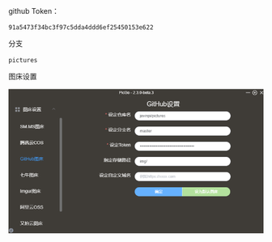 github Token：

```
91a5473f34bc3f97c5dda4ddd6ef25450153e622
```

分支

`pictures`

图床设置

![image-20201010172531308](https://raw.githubusercontent.com/jevinpi/pictures/master/img/image-20201010172531308.png)